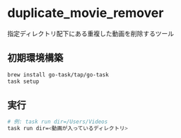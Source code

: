 # duplicate_movie_remover

指定ディレクトリ配下にある重複した動画を削除するツール

## 初期環境構築

```sh
brew install go-task/tap/go-task
task setup
```

## 実行

```sh
# 例: task run dir=/Users/Videos
task run dir=<動画が入っているディレクトリ>
```